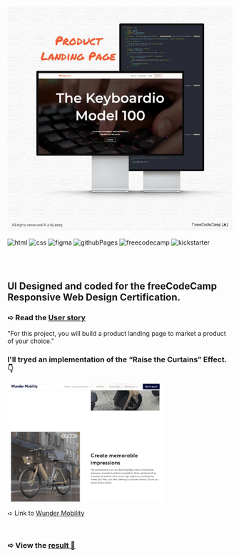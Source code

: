 ![banner](https://github.com/z-bj/the-keyboardio-model100/blob/master/product-landing-page-banner.webp)



![html](https://img.shields.io/badge/HTML5-E34F26.svg?style=for-the-badge&logo=HTML5&logoColor=white)
![css](https://img.shields.io/badge/CSS3-1572B6.svg?style=for-the-badge&logo=CSS3&logoColor=white)
![figma](https://img.shields.io/badge/Figma-F24E1E.svg?style=for-the-badge&logo=Figma&logoColor=white)
![githubPages](https://img.shields.io/badge/GitHub%20Pages-222222.svg?style=for-the-badge&logo=GitHub-Pages&logoColor=white)
![freecodecamp](https://img.shields.io/badge/freeCodeCamp-0A0A23.svg?style=for-the-badge&logo=freeCodeCamp&logoColor=white)
![kickstarter](https://img.shields.io/badge/Kickstarter-05CE78.svg?style=for-the-badge&logo=Kickstarter&logoColor=white)

<br>
<br>

## UI Designed and coded for the freeCodeCamp Responsive Web Design Certification.

### ➪ Read the [User story](https://www.freecodecamp.org/learn/2022/responsive-web-design/build-a-product-landing-page-project/build-a-product-landing-page)
"For this project, you will build a product landing page to market a product of your choice."


###  I'll tryed an implementation of the “Raise the Curtains” Effect. 👇
<img src="https://github.com/z-bj/the-keyboardio-model100/blob/master/Wunder-mobility.gif" width="350" height="auto" />

➪ Link to [Wunder Mobility](https://www.wundermobility.com/sharing-ready-vehicles/)

<br>

### ➪ View the [result 👀](https://z-bj.github.io/the-keyboardio-model100/)

